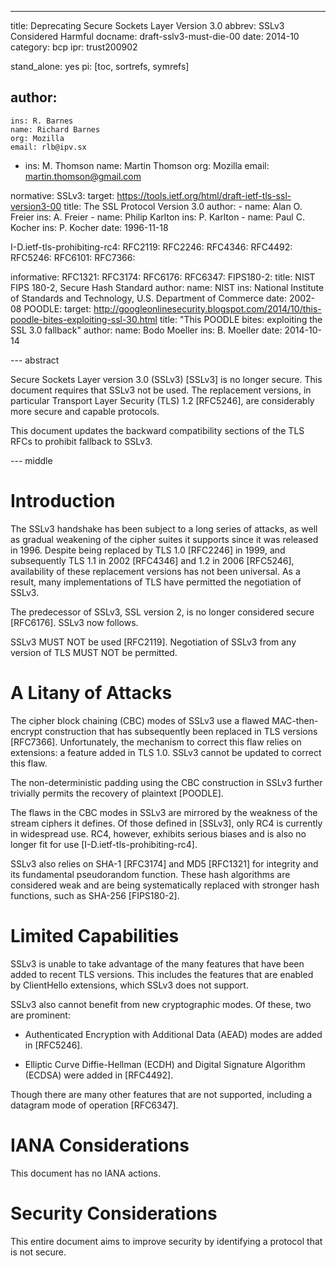 ---
title: Deprecating Secure Sockets Layer Version 3.0
abbrev: SSLv3 Considered Harmful
docname: draft-sslv3-must-die-00
date: 2014-10
category: bcp
ipr: trust200902

stand_alone: yes
pi: [toc, sortrefs, symrefs]

author:
 -
    ins: R. Barnes
    name: Richard Barnes
    org: Mozilla
    email: rlb@ipv.sx
 -
    ins: M. Thomson
    name: Martin Thomson
    org: Mozilla
    email: martin.thomson@gmail.com


normative:
  SSLv3:
    target: https://tools.ietf.org/html/draft-ietf-tls-ssl-version3-00
    title: The SSL Protocol Version 3.0
    author:
      -
        name: Alan O. Freier
        ins: A. Freier
      -
        name: Philip Karlton
        ins: P. Karlton
      -
        name: Paul C. Kocher
        ins: P. Kocher
    date: 1996-11-18

  I-D.ietf-tls-prohibiting-rc4:
  RFC2119:
  RFC2246:
  RFC4346:
  RFC4492:
  RFC5246:
  RFC6101:
  RFC7366:

informative:
  RFC1321:
  RFC3174:
  RFC6176:
  RFC6347:
  FIPS180-2:
    title: NIST FIPS 180-2, Secure Hash Standard
    author:
      name: NIST
      ins: National Institute of Standards and Technology, U.S. Department of Commerce
    date: 2002-08
  POODLE:
    target: http://googleonlinesecurity.blogspot.com/2014/10/this-poodle-bites-exploiting-ssl-30.html
    title: "This POODLE bites: exploiting the SSL 3.0 fallback"
    author:
      name: Bodo Moeller
      ins: B. Moeller
    date: 2014-10-14



--- abstract



Secure Sockets Layer version 3.0 (SSLv3) [SSLv3] is no longer secure.  This
document requires that SSLv3 not be used.  The replacement versions, in
particular Transport Layer Security (TLS) 1.2 [RFC5246], are considerably more
secure and capable protocols.

This document updates the backward compatibility sections of the TLS RFCs to
prohibit fallback to SSLv3.

--- middle

# Introduction

The SSLv3 handshake has been subject to a long series of attacks, as well as
gradual weakening of the cipher suites it supports since it was released in
1996.  Despite being replaced by TLS 1.0 [RFC2246] in 1999, and subsequently TLS
1.1 in 2002 [RFC4346] and 1.2 in 2006 [RFC5246], availability of these
replacement versions has not been universal.  As a result, many implementations
of TLS have permitted the negotiation of SSLv3.

The predecessor of SSLv3, SSL version 2, is no longer considered secure
[RFC6176].  SSLv3 now follows.

SSLv3 MUST NOT be used [RFC2119].  Negotiation of SSLv3 from any version of TLS
MUST NOT be permitted.

# A Litany of Attacks

The cipher block chaining (CBC) modes of SSLv3 use a flawed MAC-then-encrypt
construction that has subsequently been replaced in TLS versions [RFC7366].
Unfortunately, the mechanism to correct this flaw relies on extensions: a
feature added in TLS 1.0.  SSLv3 cannot be updated to correct this flaw.

The non-deterministic padding using the CBC construction in SSLv3 further
trivially permits the recovery of plaintext [POODLE].

The flaws in the CBC modes in SSLv3 are mirrored by the weakness of the stream
ciphers it defines.  Of those defined in [SSLv3], only RC4 is currently in
widespread use.  RC4, however, exhibits serious biases and is also no longer fit
for use [I-D.ietf-tls-prohibiting-rc4].

SSLv3 also relies on SHA-1 [RFC3174] and MD5 [RFC1321] for integrity and its
fundamental pseudorandom function.  These hash algorithms are considered weak
and are being systematically replaced with stronger hash functions, such as
SHA-256 [FIPS180-2].

# Limited Capabilities

SSLv3 is unable to take advantage of the many features that have been added to
recent TLS versions.  This includes the features that are enabled by ClientHello
extensions, which SSLv3 does not support.

SSLv3 also cannot benefit from new cryptographic modes.  Of these, two are
prominent:

* Authenticated Encryption with Additional Data (AEAD) modes are added in
  [RFC5246].

* Elliptic Curve Diffie-Hellman (ECDH) and Digital Signature Algorithm (ECDSA)
  were added in [RFC4492].

Though there are many other features that are not supported, including a
datagram mode of operation [RFC6347].

# IANA Considerations

This document has no IANA actions.

# Security Considerations

This entire document aims to improve security by identifying a protocol that is
not secure.
